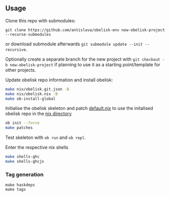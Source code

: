 ## Usage

Clone this repo with submodules:

```
git clone https://github.com/antislava/obelisk-env new-obelisk-project --recurse-submodules
```
or download submodule afterwards `git submodule update --init --recursive`.

Optionally create a separate branch for the new project with `git checkout -b new-obelisk-project` if planning to use it as a starting point/template for other projects.

Update obelisk repo information and install obelisk:

```bash
make nix/obelisk.git.json -B
make nix/obelisk.nix -B
make ob-install-global
```

Initialise the obelisk skeleton and patch [default.nix](./default.nix) to use the initalised obelisk repo in the [nix directory](./nix)

```bash
ob init --force
make patches
```

Test skeleton with `ob run` and `ob repl`.

Enter the respective nix shells

```bash
make shells-ghc
make shells-ghcjs
```

### Tag generation

```
make haskdeps
make tags
```
